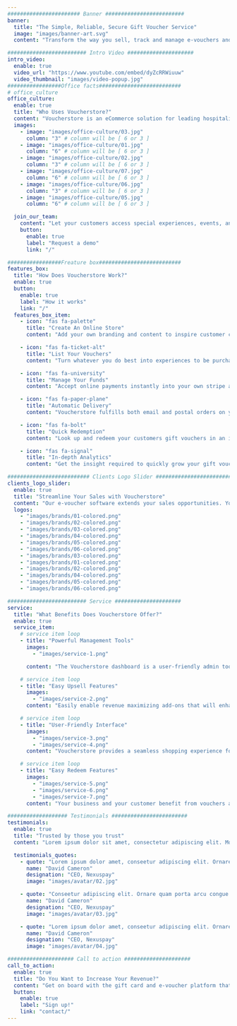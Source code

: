 ```yaml
---
####################### Banner #########################
banner:
  title: "The Simple, Reliable, Secure Gift Voucher Service"
  image: "images/banner-art.svg"
  content: "Transform the way you sell, track and manage e-vouchers and gift cards with Voucherstore."

######################### Intro Video #####################
intro_video:
  enable: true
  video_url: "https://www.youtube.com/embed/dyZcRRWiuuw"
  video_thumbnail: "images/video-popup.jpg"
#################Office facts##########################
# office_culture
office_culture:
  enable: true
  title: "Who Uses Voucherstore?"
  content: "Voucherstore is an eCommerce solution for leading hospitality, health and leisure businesses throughout Thailand."
  images:
    - image: "images/office-culture/03.jpg"
      column: "3" # column will be [ 6 or 3 ]
    - image: "images/office-culture/01.jpg"
      column: "6" # column will be [ 6 or 3 ]
    - image: "images/office-culture/02.jpg"
      column: "3" # column will be [ 6 or 3 ]
    - image: "images/office-culture/07.jpg"
      column: "6" # column will be [ 6 or 3 ]
    - image: "images/office-culture/06.jpg"
      column: "3" # column will be [ 6 or 3 ]
    - image: "images/office-culture/05.jpg"
      column: "6" # column will be [ 6 or 3 ]

  join_our_team:
    content: "Let your customers access special experiences, events, and gift card options that will put your brand out in front. Your business will sell gift vouchers online at a greater rate while gaining access to more in-depth analytics. "
    button:
      enable: true
      label: "Request a demo"
      link: "/"

#################Freature box##########################
features_box:
  title: "How Does Voucherstore Work?"
  enable: true
  button:
    enable: true
    label: "How it works"
    link: "/"
  features_box_item:
    - icon: "fas fa-palette"
      title: "Create An Online Store"
      content: "Add your own branding and content to inspire customer confidence."

    - icon: "fas fa-ticket-alt"
      title: "List Your Vouchers"
      content: "Turn whatever you do best into experiences to be purchased online."

    - icon: "fas fa-university"
      title: "Manage Your Funds"
      content: "Accept online payments instantly into your own stripe account."

    - icon: "fas fa-paper-plane"
      title: "Automatic Delivery"
      content: "Voucherstore fulfills both email and postal orders on your behalf."

    - icon: "fas fa-bolt"
      title: "Quick Redemption"
      content: "Look up and redeem your customers gift vouchers in an instant."

    - icon: "fas fa-signal"
      title: "In-depth Analytics"
      content: "Get the insight required to quickly grow your gift voucher revenue. ."

########################## Clients Logo Slider #########################
clients_logo_slider:
  enable: true
  title: "Streamline Your Sales with Voucherstore"
  content: "Our e-voucher software extends your sales opportunities. Your hotel, restaurant, spa, or golf course can join other leading businesses on the Voucherstore platform, accessing 24/7 sales opportunities in Thailand and all over the world."
  logos:
    - "images/brands/01-colored.png"
    - "images/brands/02-colored.png"
    - "images/brands/03-colored.png"
    - "images/brands/04-colored.png"
    - "images/brands/05-colored.png"
    - "images/brands/06-colored.png"
    - "images/brands/03-colored.png"
    - "images/brands/01-colored.png"
    - "images/brands/02-colored.png"
    - "images/brands/04-colored.png"
    - "images/brands/05-colored.png"
    - "images/brands/06-colored.png"

######################### Service #####################
service:
  title: "What Benefits Does Voucherstore Offer?"
  enable: true
  service_item:
    # service item loop
    - title: "Powerful Management Tools"
      images:
        - "images/service-1.png"

      content: "The Voucherstore dashboard is a user-friendly admin tool that puts you in complete control! Manage your products, create user permissions, resolve queries, and analyse a multitude of different reports. The dashboard provides the insight and control required to grow your gift voucher revenue."

    # service item loop
    - title: "Easy Upsell Features"
      images:
        - "images/service-2.png"
      content: "Easily enable revenue maximizing add-ons that will enhance the customer experience. Sell gift vouchers online that extend your brand across Thailand. Your marketing team can create promotions with Voucherstore using more accurate sales information. This allows you to offer your customers more of what they want."

    # service item loop
    - title: "User-Friendly Interface"
      images:
        - "images/service-3.png"
        - "images/service-4.png"
      content: "Voucherstore provides a seamless shopping experience for your customers. The Conversion Rate Optimized design is multi-lingual and mobile friendly, so you can reach more customers and serve them in their preferred language."

    # service item loop
    - title: "Easy Redeem Features"
      images:
        - "images/service-5.png"
        - "images/service-6.png"
        - "images/service-7.png"
      content: "Your business and your customer benefit from vouchers and gift cards that are easier to redeem. A unique code on every voucher offers peace of mind with every sale. Your vouchers are secure, fraud-proof, and your marketing team will gain access to real-time analytics."

################### Testimonials ########################
testimonials:
  enable: true
  title: "Trusted by those you trust"
  content: "Lorem ipsum dolor sit amet, consectetur adipiscing elit. Morbi egestas Werat viverra id et aliquet. vulputate egestas sollicitudin."

  testimonials_quotes:
    - quote: "Lorem ipsum dolor amet, conseetur adipiscing elit. Ornare quam porta arcu congue felis volutpat. Vitae lectudbfs dolor faucibus"
      name: "David Cameron"
      designation: "CEO, Nexuspay"
      image: "images/avatar/02.jpg"

    - quote: "Conseetur adipiscing elit. Ornare quam porta arcu congue felis volutpat. Vitae lectudbfs pellentesque vitae dolor faucibus"
      name: "David Cameron"
      designation: "CEO, Nexuspay"
      image: "images/avatar/03.jpg"

    - quote: "Lorem ipsum dolor amet, conseetur adipiscing elit. Ornare quam porta arcu congue felis volutpat. Vitae lectudbfs pellentesque vitae dolor"
      name: "David Cameron"
      designation: "CEO, Nexuspay"
      image: "images/avatar/04.jpg"

##################### Call to action #####################
call_to_action:
  enable: true
  title: "Do You Want to Increase Your Revenue?"
  content: "Get on board with the gift card and e-voucher platform that is accelerating revenue for hospitality and leisure businesses across Thailand. Voucherstore is the streamlined e-voucher software you have been waiting for."
  button:
    enable: true
    label: "Sign up!"
    link: "contact/"
---
```

